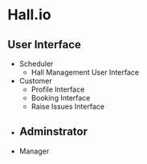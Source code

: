 # Hall.io

## User Interface

- Scheduler
  - Hall Management User Interface
- Customer
  - Profile Interface
  - Booking Interface
  - Raise Issues Interface
- Adminstrator
  - 
- Manager
